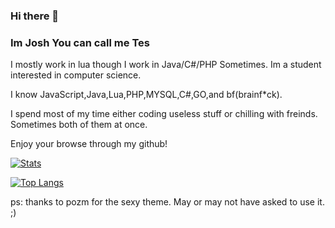 ### Hi there 👋

### Im Josh You can call me Tes

I mostly work in lua though I work in Java/C#/PHP Sometimes. Im a student interested in computer science.

I know JavaScript,Java,Lua,PHP,MYSQL,C#,GO,and bf(brainf*ck).

I spend most of my time either coding useless stuff or chilling with freinds. Sometimes both of them at once.

Enjoy your browse through my github!

[![Stats](https://github-readme-stats.vercel.app/api?username=TesDevelopment&show_icons=true&count_private=true&theme=radical)]()
  
[![Top Langs](https://github-readme-stats.vercel.app/api/top-langs/?username=TesDevelopment&hide=css&layout=compact&theme=radical)]()


ps: thanks to pozm for the sexy theme. May or may not have asked to use it. ;)

